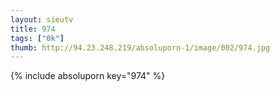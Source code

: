 ```yaml
--- 
layout: sieutv
title: 974
tags: ["0k"]
thumb: http://94.23.248.219/absoluporn-1/image/002/974.jpg
---
```

{% include absoluporn key="974" %} 
